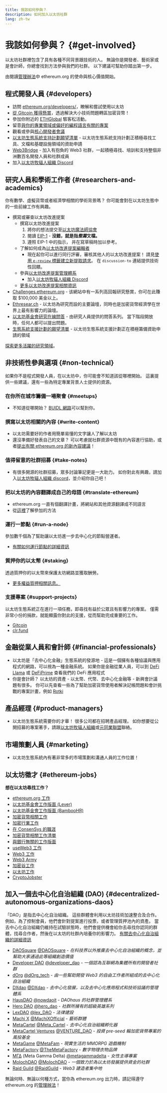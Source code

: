 ```yaml
---
title: 我該如何參與？
description: 如何加入以太坊社群
lang: zh-tw
---
```


# 我該如何參與？ {#get-involved}

以太坊社群裡包含了具有各種不同背景跟技術的人。 無論你是開發者、藝術家或是會計師，你總會找到方法參與我們的社群。 以下建議可幫助你踏出第一步。

由閱讀[管理辦法](/community/code-of-conduct)中 ethereum.org 的使命與核心價值開始。

## 程式開發人員<Emoji text=":computer:" size={1} /> {#developers}

- 訪問 [ethereum.org/developers/](/developers/)，瞭解和嘗試使用以太坊
- [從 Gitcoin 獲得懸賞](https://gitcoin.co/)，透過解決大小技術問題轉區加密貨幣！
- 參加你附近的 [ETHGlobal](http://ethglobal.co/) 駭客松活動。
- 留意[與你的專業領域或偏好的編程語言有關的專案](/developers/docs/programming-languages/)
- 觀看或參與[核心開發者會議](https://www.youtube.com/playlist?list=PLaM7G4Llrb7zfMXCZVEXEABT8OSnd4-7w)
- [以太坊生態系統支持計劃願望清單](https://esp.ethereum.foundation/wishlist/) - 以太坊生態系統支持計劃正積極尋找工具、文檔和基礎設施領域的資助申請
- [Web3Bridge](https://www.web3bridge.com/) - 加入有抱負的 Web3 社群，一起積極尋找、培訓和支持整個非洲數百名開發人員和社群成員
- 加入[以太坊牧貓人組織 Discord](https://discord.io/EthCatHerders)

## 研究人員和學術工作者 <Emoji text=":mag:" size={1} /> {#researchers-and-academics}

你有數學、虛擬貨幣或者經濟學相關的學術背景嗎？ 你可能會對在以太坊生態中的一些前線工作有興趣。

- 撰寫或審查以太坊改進提案
  - 撰寫以太坊改進提案
    1. 將你的想法提交至[以太坊魔法師協會](https://ethereum-magicians.org)
    2. 閱讀 [EIP-1](https://eip.ethereum.org/EIPS/eip-1) - **沒錯，就是指*整篇*文檔。**
    3. 遵照 EIP-1 中的指示， 并在寫草稿時加以參考。
  - 了解如何成為[以太坊改進提案編輯者](https://eips.ethereum.org/EIPS/eip-5069)
    - 現在起你可以進行同行評審，審核其他人的以太坊改進提案！ 請見[使用 `e-review` 標籤建立新提取請求](https://github.com/ethereum/EIPs/pulls?q=is%3Apr+is%3Aopen+label%3Ae-review)。 在 `discussion-to` 連結提供技術性回饋。
  - 參與[以太坊改進提案管理體系](https://github.com/ethereum-cat-herders/EIPIP)
    - 加入[以太坊牧貓人組織 Discord](https://discord.io/EthCatHerders)
  - [更多以太坊改進提案相關資訊](/eips/)
- [Challenges.ethereum.org](https://challenges.ethereum.org/) - 该網站中有一系列高回報研究懸賞，你可在此賺取 $100,000 美金以上。
- [Ethresear.ch](https://ethresear.ch) - 以太坊為研究而設的主要論壇，同時也是加密貨幣經濟學在世界上最有影響力的論壇。
- [以太坊基金會研究在線問答](https://old.reddit.com/r/ethereum/comments/vrx9xe/ama_we_are_ef_research_pt_8_07_july_2022) - 由研究人員提供的問答系列。 當下階段開放時，任何人都可以提出問題。
- [生態系統支援計劃的願望清單](https://esp.ethereum.foundation/wishlist/) - 以太坊生態系統支援計劃正在積極籌備資助申請的領域

[探索更多活躍的研究領域](/community/research/)。

## 非技術性參與選項 <Emoji text=":briefcase:" size={1} /> {#non-technical}

如果你不是程式開發人員，在以太坊中，你可能會不知道該從哪裡開始。 這裏提供一些建議，還有一些為特定專業背景人士提供的資源。

### 在你所在城市籌備一場聚會 {#meetups}

- 不知道從哪開始？ [BUIDL 網路](https://consensys.net/developers/buidlnetwork/)可以幫到你。

### 撰寫以太坊相關的內容 {#write-content}

- 以太坊需要好的作者用簡單易懂的文字讓人了解以太坊
- 還沒準備好發表自己的文章？ 可以考慮就社群資源中既有的內容進行協助，或者[提出有關 ethereum.org 的新內容建議](/contributing/)！

### 值得留意的社群招募 {#take-notes}

- 有很多開源的社群招募，眾多討論筆記更是一大助力。 如你對此有興趣，請加入[以太坊牧貓人組織 discord](https://discord.com/invite/Nz6rtfJ8Cu)，並介紹你自己吧！

### 把以太坊的內容翻譯成自己的母語 {#translate-ethereum}

- ethereum.org 一直有個翻譯計畫，將網站和其他資源翻譯成不同語言
- 從[這裡](/contributing/translation-program)了解參加的方法

### 運行一節點 {#run-a-node}

參加數千個為了幫助讓以太坊進一步去中心化的節點營運者。

- [有關如何運行節點的詳細資訊](/developers/docs/nodes-and-clients/run-a-node/)

### 質押你的以太幣 {#staking}

透過質押你的以太幣來保護太坊網路並獲取酬勞。

- [更多權益質押相關訊息。](/staking/)

### 支援專案 {#support-projects}

以太坊生態系統正在進行一項任務，即尋找有益於公眾且有影響力的專案。 僅需非常小份的捐款，就能顯露你對此的支援，從而幫助完成重要的工作。

- [Gitcoin](https://gitcoin.co/fund)
- [clr.fund](https://clr.fund/#/about)

## 金融從業人員和會計師<Emoji text=":chart_with_upwards_trend:" size={1} /> {#financial-professionals}

- 以太坊是「去中心化金融」生態系統的發源地 - 這是一個擁有各種協議與應用程式的網路，可以視為一種金融系統。 如果你是金融從業人員，可以到 [DeFi Llama](https://defillama.com/) 或 [DeFiPrime](https://defiprime.com) 查看我們的 DeFi 應用程式
- 你是會計師？ 以太坊的資產 - 以太幣、代幣、去中心化金融等 - 新興會計議題有很多。 你可以先查看一些為了幫助加密貨幣使用者解決記帳問題和會計挑戰的專案計畫，例如 [Rotki](https://rotki.com/)

## 產品經理 <Emoji text=":fountain_pen:" size={1} /> {#product-managers}

- 以太坊生態系統需要你的才華！ 很多公司都在招聘產品經理。 如你想要從公開招募的專案著手，請跟[以太坊牧貓人組織](https://discord.com/invite/Nz6rtfJ8Cu)或[元同業聯盟](https://www.metacartel.org/)聯絡。

## 市場策劃人員 <Emoji text=":megaphone:" size={1} /> {#marketing}

- 以太坊生態系統內有著非常多的市場策劃和溝通人員的工作位置！

## 以太坊徵才 {#ethereum-jobs}

**想在以太坊尋找工作？**

- [ethereum.org 工作](/about/#open-jobs)
- [以太坊基金會工作版面 (Lever)](https://jobs.lever.co/ethereumfoundation)
- [以太坊基金會工作版面 (BambooHR)](https://ethereum.bamboohr.com/jobs/)
- [加密貨幣相關工作](https://cryptocurrencyjobs.co/ethereum/)
- [加密行業工作](https://crypto.jobs/)
- [在 ConsenSys 的職涯](https://consensys.net/careers/)
- [加密貨幣相關工作清單](https://cryptojobslist.com/ethereum-jobs)
- [與銀行無關的工作版面](https://pallet.xyz/list/bankless/jobs)
- [useWeb3 工作](https://www.useweb3.xyz/jobs)
- [Web3 工作](https://web3.career)
- [Web3 Army](https://web3army.xyz/)
- [加密谷工作](https://cryptovalley.jobs/)
- [以太坊工作](https://startup.jobs/ethereum-jobs)
- [CryptoJobster](https://cryptojobster.com/tag/ethereum/)

## 加入一個去中心化自治組織 (DAO) {#decentralized-autonomous-organizations-daos}

「DAO」是指去中心化自治組織。 這些群體會利用以太坊技術加速整合及合作。 例如，為了控制會員，他們會針對提案進行投票，或者管理質押池內的資產。 當去中心化自治組織仍維持在試驗狀態時，他們會提供機會給你去尋找你認同的群體，找尋合作者，然後在以太坊的社群內培養你的影響力。 [有關去中心化自治組織的詳細資訊](/dao/)

- [DAOSquare](https://www.daosquare.io) [@DAOSquare](https://twitter.com/DAOSquare) - _在科技界以外推廣去中心化自治組織的概念，並幫助大家通過此等組織創造價值_
- [Developer DAO](https://www.developerdao.com/) [@developer_dao](https://twitter.com/developer_dao) - _一個認為互聯網為集體所有的開發者社群_
- [dOrg](https://dOrg.tech) [@dOrg_tech](https://twitter.com/dOrg_tech) - _由一些幫助開發 Web3 的自由工作者所組成的去中心化自治組織_
- [DXdao](https://DXdao.eth.link/) [@DXdao](https://twitter.com/DXdao_) - _去中心化發展，以及去中心化應用程式和技術協議的管理體系_
- [HausDAO](https://daohaus.club) [@nowdaoit](https://twitter.com/nowdaoit) - _DAOhaus 的社群管理體系_
- [Hero DAO](https://herodao.org/) [@hero_dao](https://twitter.com/hero_dao) - _社群所擁有的超級英雄系列_
- [LexDAO](https://lexdao.coop) [@lex_DAO](https://twitter.com/lex_DAO) - _法律建設_
- [Machi X](https://machix.com) [@MachiXOfficial](https://twitter.com/MachiXOfficial) - _藝術群體_
- [MetaCartel](https://metacartel.org) [@Meta_Cartel](https://twitter.com/Meta_Cartel) - _去中心化自治組織孵化器_
- [MetaCartel Ventures](https://metacartel.xyz) [@VENTURE_DAO](https://twitter.com/VENTURE_DAO) - _投資 pre-seed 輪加密貨幣專案的風投基金_
- [MetaGame](https://metagame.wtf) [@MetaFam](https://twitter.com/MetaFam) - _現實生活的 MMORPG 遊戲機制_
- [MetaFactory](https://metafactory.ai) [@TheMetaFactory](https://twitter.com/TheMetaFactory) - _數字物理衣物品牌_
- [ΜΓΔ](https://metagammadelta.com/) (Meta Gamma Delta) [@metagammadelta](https://twitter.com/metagammadelta) - _女性主導專案_
- [MolochDAO](https://molochdao.com) [@MolochDAO](https://twitter.com/MolochDAO) - _一個致力於為以太坊發展提供資金的社群_
- [Raid Guild](https://raidguild.org) [@RaidGuild](https://twitter.com/RaidGuild) - _Web3 建造者集中地_

無論何時、無論以何種方式，當你為 ethereum.org 出力時，請記得遵守 ethereum.org 的[管理辦法](/community/code-of-conduct)！

